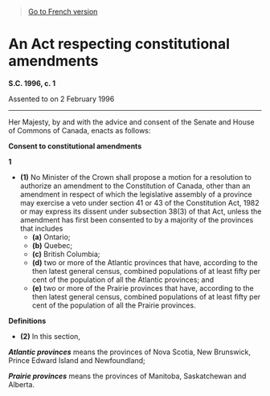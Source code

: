 > [Go to French version](/fr/Lois/Lois%20du%20Canada/1996/ch.%201.md)

# An Act respecting constitutional amendments

**S.C. 1996, c. 1**


Assented to on 2 February 1996

----------



Her Majesty, by and with the advice and consent of the Senate and House of Commons of Canada, enacts as follows:






**Consent to constitutional amendments**

**1** 

- **(1)** No Minister of the Crown shall propose a motion for a resolution to authorize an amendment to the Constitution of Canada, other than an amendment in respect of which the legislative assembly of a province may exercise a veto under section 41 or 43 of the Constitution Act, 1982 or may express its dissent under subsection 38(3) of that Act, unless the amendment has first been consented to by a majority of the provinces that includes
	- **(a)** Ontario;
	- **(b)** Quebec;
	- **(c)** British Columbia;
	- **(d)** two or more of the Atlantic provinces that have, according to the then latest general census, combined populations of at least fifty per cent of the population of all the Atlantic provinces; and
	- **(e)** two or more of the Prairie provinces that have, according to the then latest general census, combined populations of at least fifty per cent of the population of all the Prairie provinces.

**Definitions**

- **(2)** In this section,

***Atlantic provinces*** means the provinces of Nova Scotia, New Brunswick, Prince Edward Island and Newfoundland;

***Prairie provinces*** means the provinces of Manitoba, Saskatchewan and Alberta.


